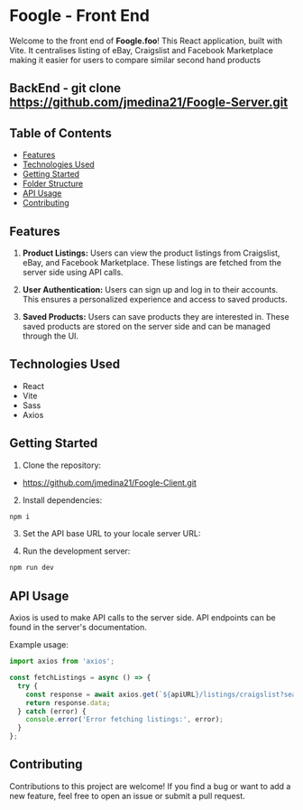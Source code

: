 # Foogle - Front End

Welcome to the front end of **Foogle.foo**! This React application, built with Vite. It centralises listing of eBay, Craigslist and Facebook Marketplace making it easier for users to compare similar second hand products 

## BackEnd - git clone https://github.com/jmedina21/Foogle-Server.git

## Table of Contents
- [Features](#features)
- [Technologies Used](#technologies-used)
- [Getting Started](#getting-started)
- [Folder Structure](#folder-structure)
- [API Usage](#api-usage)
- [Contributing](#contributing)

## Features

1. **Product Listings:**
   Users can view the product listings from Craigslist, eBay, and Facebook Marketplace. These listings are fetched from the server side using API calls.

2. **User Authentication:**
   Users can sign up and log in to their accounts. This ensures a personalized experience and access to saved products.

3. **Saved Products:**
   Users can save products they are interested in. These saved products are stored on the server side and can be managed through the UI.

## Technologies Used

- React
- Vite
- Sass
- Axios

## Getting Started

1. Clone the repository:
- https://github.com/jmedina21/Foogle-Client.git


2. Install dependencies:
```bash
npm i
```

3. Set the API base URL to your locale server URL:


4. Run the development server:
```bash
npm run dev
```

## API Usage

Axios is used to make API calls to the server side. API endpoints can be found in the server's documentation.

Example usage:
```javascript
import axios from 'axios';

const fetchListings = async () => {
  try {
    const response = await axios.get(`${apiURL}/listings/craigslist?search=${searchItem}`);
    return response.data;
  } catch (error) {
    console.error('Error fetching listings:', error);
  }
};
```


## Contributing

Contributions to this project are welcome! If you find a bug or want to add a new feature, feel free to open an issue or submit a pull request.


